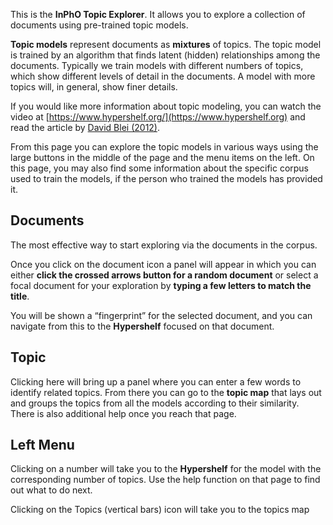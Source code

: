 This is the **InPhO Topic Explorer**.  It allows you to explore a collection of documents using pre-trained topic models.

**Topic models** represent documents as **mixtures** of topics. The topic model is trained by an algorithm that finds latent (hidden) relationships among the documents.  Typically we train models with different numbers of topics, which show different levels of detail in the documents. A model with more topics will, in general, show finer details.

If you would like more information about topic modeling, you can watch the video at [https://www.hypershelf.org/](https://www.hypershelf.org) and read the article by [David Blei (2012)](http://www.cs.columbia.edu/~blei/papers/Blei2012.pdf).

From this page you can explore the topic models in various ways using the large buttons in the middle of the page and the menu items on the left. On this page, you may also find some information about the specific corpus used to train the models, if the person who trained the models has provided it.

## Documents

The most effective way to start exploring via the documents in the corpus.

Once you click on the document icon a panel will appear in which you can either **click the crossed arrows button for a random document** or select a focal document for your exploration by **typing a few letters to match the title**.

You will be shown a “fingerprint” for the selected document, and you can navigate from this to the **Hypershelf** focused on that document.

## Topic

Clicking here will bring up a panel where you can enter a few words to identify related topics. From there you can go to the **topic map** that lays out and groups the topics from all the models according to their similarity. There is also additional help once you reach that page.

## Left Menu

Clicking on a number will take you to the **Hypershelf** for the model with the corresponding number of topics. Use the help function on that page to find out what to do next.

Clicking on the Topics (vertical bars) icon will take you to the topics map 
